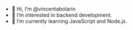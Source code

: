 - 👋 Hi, I’m @vincentabolarin
- 👀 I’m interested in backend development.
- 🌱 I’m currently learning JavaScript and Node.js.

<!---
vincentabolarin/vincentabolarin is a ✨ special ✨ repository because its `README.md` (this file) appears on your GitHub profile.
You can click the Preview link to take a look at your changes.
--->
